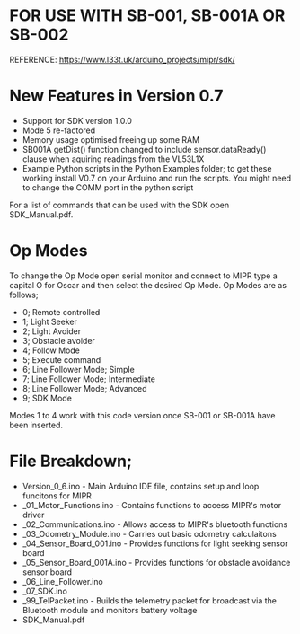 # FOR USE WITH SB-001, SB-001A OR SB-002 

REFERENCE: https://www.l33t.uk/arduino_projects/mipr/sdk/

# New Features in Version 0.7

- Support for SDK version 1.0.0
- Mode 5 re-factored
- Memory usage optimised freeing up some RAM
- SB001A getDist() function changed to include sensor.dataReady() clause when aquiring readings from the VL53L1X
- Example Python scripts in the Python Examples folder; to get these working install V0.7 on your Arduino and run the scripts. You might need to change the COMM port in the python script

For a list of commands that can be used with the SDK open SDK_Manual.pdf.

# Op Modes

To change the Op Mode open serial monitor and connect to MIPR type a capital O for Oscar and then select the desired Op Mode.
Op Modes are as follows;

- 0; Remote controlled
- 1; Light Seeker
- 2; Light Avoider
- 3; Obstacle avoider
- 4; Follow Mode
- 5; Execute command
- 6; Line Follower Mode; Simple
- 7; Line Follower Mode; Intermediate
- 8; Line Follower Mode; Advanced
- 9; SDK Mode

Modes 1 to 4 work with this code version once SB-001 or SB-001A have been inserted.

# File Breakdown;

- Version_0_6.ino - Main Arduino IDE file, contains setup and loop funcitons for MIPR
- _01_Motor_Functions.ino - Contains functions to access MIPR's motor driver
- _02_Communications.ino - Allows access to MIPR's bluetooth functions
- _03_Odometry_Module.ino - Carries out basic odometry calculaitons
- _04_Sensor_Board_001.ino - Provides functions for light seeking sensor board
- _05_Sensor_Board_001A.ino - Provides functions for obstacle avoidance sensor board
- _06_Line_Follower.ino
- _07_SDK.ino
- _99_TelPacket.ino - Builds the telemetry packet for broadcast via the Bluetooth module and monitors battery voltage
- SDK_Manual.pdf

